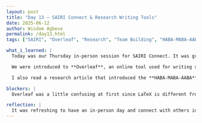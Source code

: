 ```yaml
---
layout: post
title: "Day 13 – SAIRI Connect & Research Writing Tools"
date: 2025-06-12
author: Wisdom Agbeve
permalink: /day13.html
tags: ["SAIRI", "Overleaf", "Research", "Team Building", "HABA-MABA-AABA"]

what_i_learned: |
  Today was our Thursday in-person session for SAIRI Connect. It was great meeting other research interns face-to-face. We played fun team-building games and got to know each other better, which made the whole experience more exciting and collaborative.

  We were introduced to **Overleaf**, an online tool used for writing scientific papers in LaTeX. It was my first time using it, and I learned how it helps with formatting citations, organizing sections like abstract and methodology, and working on the same document with teammates in real time. We’ll be using it to write our final research paper, so it was helpful to get familiar with the basics early on.

  I also read a research article that introduced the **HABA-MABA-AABA** framework. It’s a way to evaluate whether tasks in a system should be handled by Humans (HABA), Machines (MABA), or Assigned to Both (AABA). It was interesting to think about how humans and AI can work together, especially in fields like aviation and robotics.

blockers: |
  Overleaf was a little confusing at first since LaTeX is different from anything I’ve used before. But with practice and templates, I think I’ll get the hang of it.

reflection: |
  It was refreshing to have an in-person day and connect with others in the program. Learning about Overleaf and the HABA-MABA-AABA model helped me start thinking about the writing and human-AI collaboration side of research. I’m looking forward to building on this knowledge as we move into the next phases of our project.
---
```

